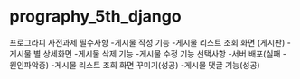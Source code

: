 # prography_5th_django
 프로그라피 사전과제
 필수사항 
-게시물 작성 기능
-게시물 리스트 조회 화면 (게시판)
-게시물 별 상세화면
-게시물 삭제 기능
-게시물 수정 기능
 선택사항
-서버 배포(실패 - 원인파악중)
-게시물 리스트 조회 화면 꾸미기(성공)
-게시물 댓글 기능(성공)

